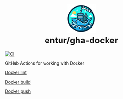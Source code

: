 <h1 align="center">
      <img src="logo.png" width="96px" height="96px" />
      <br>entur/gha-docker<br>
</h1>

[![CI](https://github.com/entur/gha-docker/actions/workflows/ci.yaml/badge.svg?branch=main&event=pull_request)](https://github.com/entur/gha-docker/actions/workflows/ci.yaml)

GitHub Actions for working with Docker

[Docker lint](./README-lint.md)

[Docker build](./README-build.md)

[Docker push](./README-push.md)